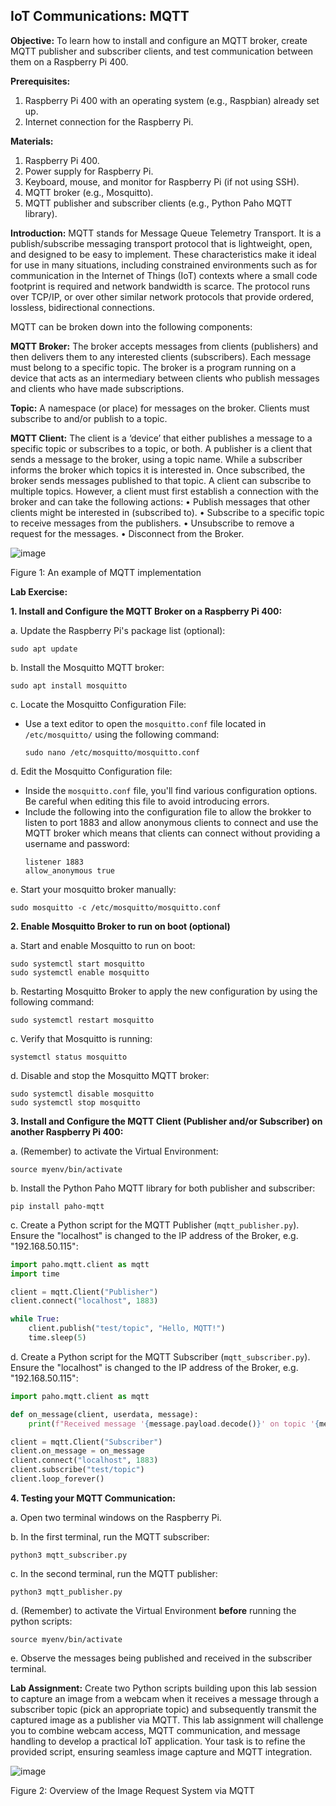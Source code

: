 ## **IoT Communications: MQTT**

**Objective:** To learn how to install and configure an MQTT broker, create MQTT publisher and subscriber clients, and test communication between them on a Raspberry Pi 400.

**Prerequisites:**
1. Raspberry Pi 400 with an operating system (e.g., Raspbian) already set up.
2. Internet connection for the Raspberry Pi.

**Materials:**
1. Raspberry Pi 400.
2. Power supply for Raspberry Pi.
3. Keyboard, mouse, and monitor for Raspberry Pi (if not using SSH).
4. MQTT broker (e.g., Mosquitto).
5. MQTT publisher and subscriber clients (e.g., Python Paho MQTT library).

**Introduction:**
MQTT stands for Message Queue Telemetry Transport. It is a publish/subscribe messaging transport protocol that is lightweight, open, and designed to be easy to implement. These characteristics make it ideal for use in many situations, including constrained environments such as for communication in the Internet of Things (IoT) contexts where a small code footprint is required and network bandwidth is scarce. The protocol runs over TCP/IP, or over other similar network protocols that provide ordered, lossless, bidirectional connections.

MQTT can be broken down into the following components:

**MQTT Broker:** The broker accepts messages from clients (publishers) and then delivers them to any interested clients (subscribers). Each message must belong to a specific topic. The broker is a program running on a device that acts as an intermediary between clients who publish messages and clients who have made subscriptions. 

**Topic:** A namespace (or place) for messages on the broker. Clients must subscribe to and/or publish to a topic.

**MQTT Client:** The client is a ‘device’ that either publishes a message to a specific topic or subscribes to a topic, or both. A publisher is a client that sends a message to the broker, using a topic name. While a subscriber informs the broker which topics it is interested in. Once subscribed, the broker sends messages published to that topic. A client can subscribe to multiple topics. However, a client must first establish a connection with the broker and can take the following actions:
•    Publish messages that other clients might be interested in (subscribed to).
•    Subscribe to a specific topic to receive messages from the publishers.
•    Unsubscribe to remove a request for the messages.
•    Disconnect from the Broker.

![image](https://github.com/drfuzzi/INF2009_MQTT/assets/108112390/26517ab1-d700-48cd-bfbd-4d7511ecfc9a)

Figure 1: An example of MQTT implementation

**Lab Exercise:**


**1. Install and Configure the MQTT Broker on a Raspberry Pi 400:**

   a. Update the Raspberry Pi's package list (optional):
   ```
   sudo apt update
   ```

   b. Install the Mosquitto MQTT broker:
   ```
   sudo apt install mosquitto
   ```

   c. Locate the Mosquitto Configuration File:
   - Use a text editor to open the `mosquitto.conf` file located in `/etc/mosquitto/` using the following command:
     ```
     sudo nano /etc/mosquitto/mosquitto.conf
     ```
   
   d. Edit the Mosquitto Configuration file:
   - Inside the `mosquitto.conf` file, you'll find various configuration options. Be careful when editing this file to avoid introducing errors.
   - Include the following into the configuration file to allow the brokker to listen to port 1883 and allow anonymous clients to connect and use the MQTT broker which means that clients can connect without providing a username and password:
     ```
     listener 1883
     allow_anonymous true    
     ```

   e. Start your mosquitto broker manually:
   ```
   sudo mosquitto -c /etc/mosquitto/mosquitto.conf 
   ```


**2. Enable Mosquitto Broker to run on boot (optional)**

   a. Start and enable Mosquitto to run on boot:
   ```
   sudo systemctl start mosquitto
   sudo systemctl enable mosquitto
   ```

   b. Restarting Mosquitto Broker to apply the new configuration by using the following command:
   ```
   sudo systemctl restart mosquitto
   ```

   c. Verify that Mosquitto is running:
   ```
   systemctl status mosquitto
   ```

   d. Disable and stop the Mosquitto MQTT broker:
   ```
   sudo systemctl disable mosquitto
   sudo systemctl stop mosquitto
   ```


**3. Install and Configure the MQTT Client (Publisher and/or Subscriber) on another Raspberry Pi 400:**

   a. (Remember) to activate the Virtual Environment:
   ```
   source myenv/bin/activate
   ```
   
   b. Install the Python Paho MQTT library for both publisher and subscriber:
   ```
   pip install paho-mqtt
   ```

   c. Create a Python script for the MQTT Publisher (`mqtt_publisher.py`). Ensure the "localhost" is changed to the IP address of the Broker, e.g. "192.168.50.115":
   ```python
   import paho.mqtt.client as mqtt
   import time

   client = mqtt.Client("Publisher")
   client.connect("localhost", 1883)

   while True:
       client.publish("test/topic", "Hello, MQTT!")
       time.sleep(5)
   ```

   d. Create a Python script for the MQTT Subscriber (`mqtt_subscriber.py`). Ensure the "localhost" is changed to the IP address of the Broker, e.g. "192.168.50.115":
   ```python
   import paho.mqtt.client as mqtt

   def on_message(client, userdata, message):
       print(f"Received message '{message.payload.decode()}' on topic '{message.topic}'")

   client = mqtt.Client("Subscriber")
   client.on_message = on_message
   client.connect("localhost", 1883)
   client.subscribe("test/topic")
   client.loop_forever()
   ```


**4. Testing your MQTT Communication:**

   a. Open two terminal windows on the Raspberry Pi.

   b. In the first terminal, run the MQTT subscriber:
   ```
   python3 mqtt_subscriber.py
   ```

   c. In the second terminal, run the MQTT publisher:
   ```
   python3 mqtt_publisher.py
   ```
   
   d. (Remember) to activate the Virtual Environment **before** running the python scripts:
   ```
   source myenv/bin/activate
   ```

   e. Observe the messages being published and received in the subscriber terminal.



**Lab Assignment:**
Create two Python scripts building upon this lab session to capture an image from a webcam when it receives a message through a subscriber topic (pick an appropriate topic) and subsequently transmit the captured image as a publisher via MQTT. This lab assignment will challenge you to combine webcam access, MQTT communication, and message handling to develop a practical IoT application. Your task is to refine the provided script, ensuring seamless image capture and MQTT integration.

![image](https://github.com/drfuzzi/INF2009_MQTT/assets/108112390/bd2e0190-e973-4565-b8bb-1311d804a436)

Figure 2: Overview of the Image Request System via MQTT

